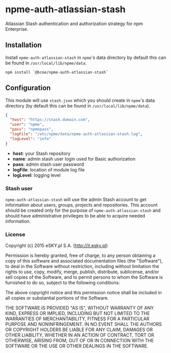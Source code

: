 # npme-auth-atlassian-stash

Atlassian Stash authentication and authorization strategy for
npm Enterprise.

## Installation

Install `npme-auth-atlassian-stash` in `npme`'s data directory
by default this can be found in `/usr/local/lib/npme/data`.

```
npm install `@bcoe/npme-auth-atlassian-stash`
```

## Configuration

This module will use `stash.json` which you should create in `npme`'s
data directory (by default this can be found in `/usr/local/lib/npme/data`).

```json
{
  "host": "https://stash.domain.com",
  "user": "npme",
  "pass": "npmepass",
  "logFile": "/etc/npme/data/npme-auth-atlassian-stash.log",
  "logLevel": "info"
}
```

* **host**: your Stash repository
* **name**: admin stash user login used for Basic authorization
* **pass**: admin stash user password
* **logFile**: location of module log file
* **logLevel**: logging level

### Stash user

`npme-auth-atlassian-stash` will use the admin Stash account to get information
about users, groups, projects and repositories. This account should
be created only for the purpose of `npme-auth-atlassian-stash` and
should have administrative privileges to be able to acquire needed
information.

### License

Copyright (c) 2015 eSKY.pl S.A. (http://it.esky.pl)

Permission is hereby granted, free of charge, to any person
obtaining a copy of this software and associated documentation
files (the "Software"), to deal in the Software without
restriction, including without limitation the rights to use,
copy, modify, merge, publish, distribute, sublicense, and/or sell
copies of the Software, and to permit persons to whom the
Software is furnished to do so, subject to the following
conditions:

The above copyright notice and this permission notice shall be
included in all copies or substantial portions of the Software.

THE SOFTWARE IS PROVIDED "AS IS", WITHOUT WARRANTY OF ANY KIND,
EXPRESS OR IMPLIED, INCLUDING BUT NOT LIMITED TO THE WARRANTIES
OF MERCHANTABILITY, FITNESS FOR A PARTICULAR PURPOSE AND
NONINFRINGEMENT. IN NO EVENT SHALL THE AUTHORS OR COPYRIGHT
HOLDERS BE LIABLE FOR ANY CLAIM, DAMAGES OR OTHER LIABILITY,
WHETHER IN AN ACTION OF CONTRACT, TORT OR OTHERWISE, ARISING
FROM, OUT OF OR IN CONNECTION WITH THE SOFTWARE OR THE USE OR
OTHER DEALINGS IN THE SOFTWARE.
